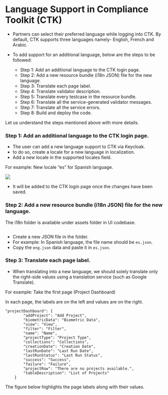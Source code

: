 # Language Support in Compliance Toolkit (CTK)

* Partners can select their preferred language while logging into CTK. By default, CTK supports three languages namely- English, French and Arabic.

* To add support for an additional language, below are the steps to be followed:
    * Step 1: Add an additional language to the CTK login page.
    *	Step 2: Add a new resource bundle (i18n JSON) file for the new language.
    *	Step 3: Translate each page label.
    *	Step 4: Translate validator description.
    * Step 5: Translate every testcase in the resource bundle.
    * Step 6: Translate all the service-generated validator messages.
    * Step 7: Translate all the service errors.
    *	Step 8: Build and deploy the code.
 
Let us understand the steps mentioned above with more details.

### Step 1: Add an additional language to the CTK login page.

* The user can add a new language support to CTK via Keycloak.
* to do so, create a locale for a new language in localization.
* Add a new locale in the supported locales field.
  
For example: New locale “es” for Spanish language.

![](_images/.png)

* It will be added to the CTK login page once the changes have been saved.

### Step 2: Add a new resource bundle (i18n JSON) file for the new language.

The i18n folder is available under assets folder in UI codebase.

<image>

* Create a new JSON file in the folder.
* For example: In Spanish language, the file name should be `es.json`.
* Copy the `eng.json` data and paste it in `es.json`.

### Step 3: Translate each page label.

* When translating into a new language, we should solely translate only the right-side values using a translation service (such as Google Translate).
  
For example: Take the first page (Project Dashboard)

In each page, the labels are on the left and values are on the right.

```
"projectDashboard": {
        "addProject": "Add Project",
        "biometricData": "Biometric Data",
        "view": "View",
        "filter": "Filter",
        "name": "Name",
        "projectType": "Project Type",
        "collections": "Collections",
        "creationDate": "Creation Date",
        "lastRunDate": "Last Run Date",
        "lastRunStatus": "Last Run Status",
        "success": "Success",
        "failure": "Failure",
        "projectRow": "There are no projects available.",
        "tableDescription": "List of Projects"
    }
```

The figure below highlights the page labels along with their values.

###
 


 

